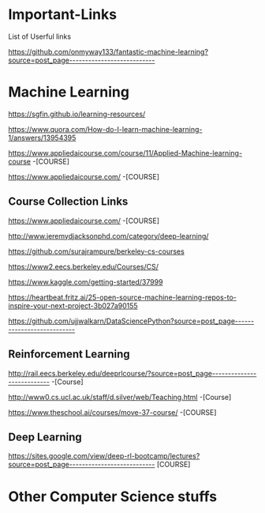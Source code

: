 # Important-Links
List of Userful links

https://github.com/onmyway133/fantastic-machine-learning?source=post_page---------------------------

# Machine Learning
https://sgfin.github.io/learning-resources/

https://www.quora.com/How-do-I-learn-machine-learning-1/answers/13954395

https://www.appliedaicourse.com/course/11/Applied-Machine-learning-course -[COURSE]

https://www.appliedaicourse.com/ -[COURSE]

## Course Collection Links

https://www.appliedaicourse.com/ -[COURSE]

http://www.jeremydjacksonphd.com/category/deep-learning/

https://github.com/surajrampure/berkeley-cs-courses

https://www2.eecs.berkeley.edu/Courses/CS/

https://www.kaggle.com/getting-started/37999

https://heartbeat.fritz.ai/25-open-source-machine-learning-repos-to-inspire-your-next-project-3b027a90155

https://github.com/ujjwalkarn/DataSciencePython?source=post_page---------------------------

## Reinforcement Learning
http://rail.eecs.berkeley.edu/deeprlcourse/?source=post_page---------------------------  -[Course]

http://www0.cs.ucl.ac.uk/staff/d.silver/web/Teaching.html    -[Course]

https://www.theschool.ai/courses/move-37-course/ -[COURSE]


## Deep Learning 

https://sites.google.com/view/deep-rl-bootcamp/lectures?source=post_page---------------------------   [COURSE]

# Other Computer Science stuffs


